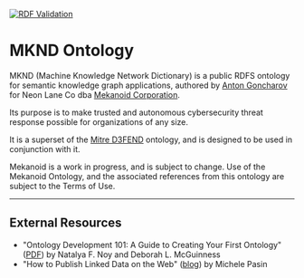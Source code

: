 [![RDF Validation](https://github.com/ag0x00/mknd/actions/workflows/main.yml/badge.svg?branch=main)](https://github.com/ag0x00/mknd/actions/workflows/main.yml)

# MKND Ontology

MKND (Machine Knowledge Network Dictionary) is a public RDFS ontology for semantic knowledge graph applications, authored by [Anton Goncharov](https://github.com/ag0x00) for Neon Lane Co dba [Mekanoid Corporation](https://mekanoid.io).

Its purpose is to make trusted and autonomous cybersecurity threat response possible for organizations of any size.

It is a superset of the [Mitre D3FEND](https://d3fend.mitre.org) ontology, and is designed to be used in conjunction with it.

Mekanoid is a work in progress, and is subject to change. Use of the Mekanoid Ontology, and the associated references from this ontology are subject to the Terms of Use.

---------

## External Resources

* "Ontology Development 101: A Guide to Creating Your First Ontology" ([PDF](https://protege.stanford.edu/publications/ontology_development/ontology101.pdf)) by Natalya F. Noy and Deborah L. McGuinness
* "How to Publish Linked Data on the Web" ([blog](https://www.michelepasin.org/blog/2011/03/14/how-to-publish-linked-data-on-the-web/)) by Michele Pasin
